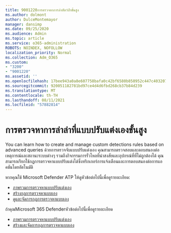 ```yaml
---
title: 9001220การตรวจหาการล่าสัตว์ป่าขั้นสูง
ms.author: dolmont
author: DulceMontemayor
manager: dansimp
ms.date: 09/25/2020
ms.audience: Admin
ms.topic: article
ms.service: o365-administration
ROBOTS: NOINDEX, NOFOLLOW
localization_priority: Normal
ms.collection: Adm_O365
ms.custom:
- "3200"
- "9001220"
ms.assetid: ''
ms.openlocfilehash: 17bee943a0a8e607758bafa0c42bf6580b858952c447c403207bebfba9d8d243
ms.sourcegitcommit: 920051182781bd97ce4d4d6fbd268cb37b84d239
ms.translationtype: MT
ms.contentlocale: th-TH
ms.lasthandoff: 08/11/2021
ms.locfileid: "57882814"
---
```

# <a name="advanced-hunting-custom-detections"></a>การตรวจหาการล่าล่าที่แบบปรับแต่งเองขั้นสูง

You can learn how to create and manage custom detections rules based on advanced queries ด้วยการตรวจจับแบบปรับแต่งเอง คุณสามารถตรวจสอบและตอบสนองต่อเหตุการณ์และสถานะระบบต่างๆ รวมถึงกิจกรรมการรั่วไหลที่น่าสงสัยและอุปกรณ์ที่ที่ไม่ถูกต้องได้ คุณสามารถเรียกใช้กฎการตรวจหาแบบปรับแต่งได้ซึ่งทริกเกอร์การแจ้งเตือนและการตอบสนองต่อการแอคชันโดยอัตโนมัติ
  
หากคุณใช้ Microsoft Defender ATP ให้ดูหัวข้อต่อไปนี้เพื่อดูรายละเอียด: 
- [ภาพรวมการตรวจหาแบบปรับแต่งเอง](https://docs.microsoft.com/windows/security/threat-protection/microsoft-defender-atp/overview-custom-detections)
- [สร้างกฎการตรวจหาแบบเอง](https://docs.microsoft.com/windows/security/threat-protection/microsoft-defender-atp/custom-detection-rules)
- [ดูและจัดการกฎการตรวจหาแบบเอง](https://docs.microsoft.com/windows/security/threat-protection/microsoft-defender-atp/custom-detections-manage)

ถ้าคุณMicrosoft 365 Defenderหัวข้อต่อไปนี้เพื่อดูรายละเอียด 
- [ภาพรวมการตรวจหาแบบปรับแต่งเอง](https://docs.microsoft.com/microsoft-365/security/mtp/custom-detections-overview)
- [สร้างและจัดการกฎการตรวจหาแบบเอง](https://docs.microsoft.com/microsoft-365/security/mtp/custom-detection-rules)
